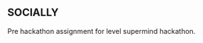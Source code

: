 **SOCIALLY**
--------------------------------------------------
Pre hackathon assignment for level supermind hackathon.
